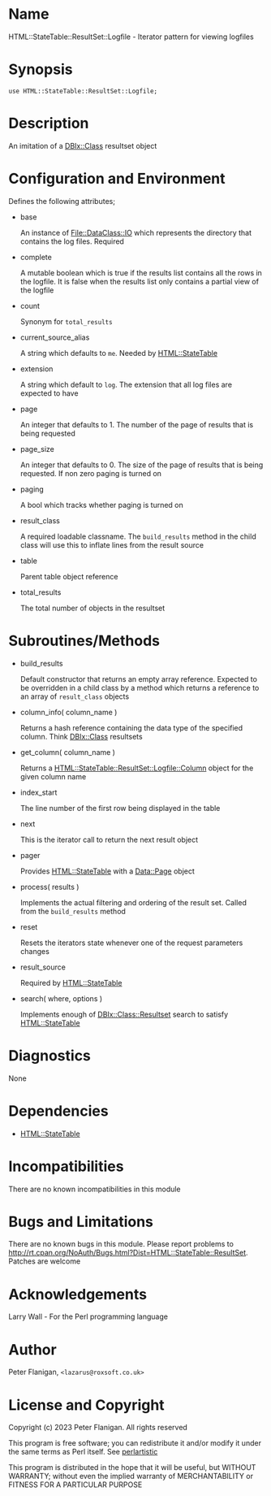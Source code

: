 # Name

HTML::StateTable::ResultSet::Logfile - Iterator pattern for viewing logfiles

# Synopsis

    use HTML::StateTable::ResultSet::Logfile;

# Description

An imitation of a [DBIx::Class](https://metacpan.org/pod/DBIx%3A%3AClass) resultset object

# Configuration and Environment

Defines the following attributes;

- base

    An instance of [File::DataClass::IO](https://metacpan.org/pod/File%3A%3ADataClass%3A%3AIO) which represents the directory that
    contains the log files. Required

- complete

    A mutable boolean which is true if the results list contains all the rows
    in the logfile. It is false when the results list only contains a partial
    view of the logfile

- count

    Synonym for `total_results`

- current\_source\_alias

    A string which defaults to `me`. Needed by [HTML::StateTable](https://metacpan.org/pod/HTML%3A%3AStateTable)

- extension

    A string which default to `log`. The extension that all log files are expected
    to have

- page

    An integer that defaults to 1. The number of the page of results that is being
    requested

- page\_size

    An integer that defaults to 0. The size of the page of results that is being
    requested. If non zero paging is turned on

- paging

    A bool which tracks whether paging is turned on

- result\_class

    A required loadable classname. The `build_results` method in the child class
    will use this to inflate lines from the result source

- table

    Parent table object reference

- total\_results

    The total number of objects in the resultset

# Subroutines/Methods

- build\_results

    Default constructor that returns an empty array reference. Expected to be
    overridden in a child class by a method which returns a reference to an array
    of `result_class` objects

- column\_info( column\_name )

    Returns a hash reference containing the data type of the specified
    column. Think [DBIx::Class](https://metacpan.org/pod/DBIx%3A%3AClass) resultsets

- get\_column( column\_name )

    Returns a [HTML::StateTable::ResultSet::Logfile::Column](https://metacpan.org/pod/HTML%3A%3AStateTable%3A%3AResultSet%3A%3ALogfile%3A%3AColumn) object for the given
    column name

- index\_start

    The line number of the first row being displayed in the table

- next

    This is the iterator call to return the next result object

- pager

    Provides [HTML::StateTable](https://metacpan.org/pod/HTML%3A%3AStateTable) with a [Data::Page](https://metacpan.org/pod/Data%3A%3APage) object

- process( results )

    Implements the actual filtering and ordering of the result set. Called from
    the `build_results` method

- reset

    Resets the iterators state whenever one of the request parameters changes

- result\_source

    Required by [HTML::StateTable](https://metacpan.org/pod/HTML%3A%3AStateTable)

- search( where, options )

    Implements enough of [DBIx::Class::Resultset](https://metacpan.org/pod/DBIx%3A%3AClass%3A%3AResultset) search to satisfy
    [HTML::StateTable](https://metacpan.org/pod/HTML%3A%3AStateTable)

# Diagnostics

None

# Dependencies

- [HTML::StateTable](https://metacpan.org/pod/HTML%3A%3AStateTable)

# Incompatibilities

There are no known incompatibilities in this module

# Bugs and Limitations

There are no known bugs in this module. Please report problems to
http://rt.cpan.org/NoAuth/Bugs.html?Dist=HTML::StateTable::ResultSet.
Patches are welcome

# Acknowledgements

Larry Wall - For the Perl programming language

# Author

Peter Flanigan, `<lazarus@roxsoft.co.uk>`

# License and Copyright

Copyright (c) 2023 Peter Flanigan. All rights reserved

This program is free software; you can redistribute it and/or modify it
under the same terms as Perl itself. See [perlartistic](https://metacpan.org/pod/perlartistic)

This program is distributed in the hope that it will be useful,
but WITHOUT WARRANTY; without even the implied warranty of
MERCHANTABILITY or FITNESS FOR A PARTICULAR PURPOSE
